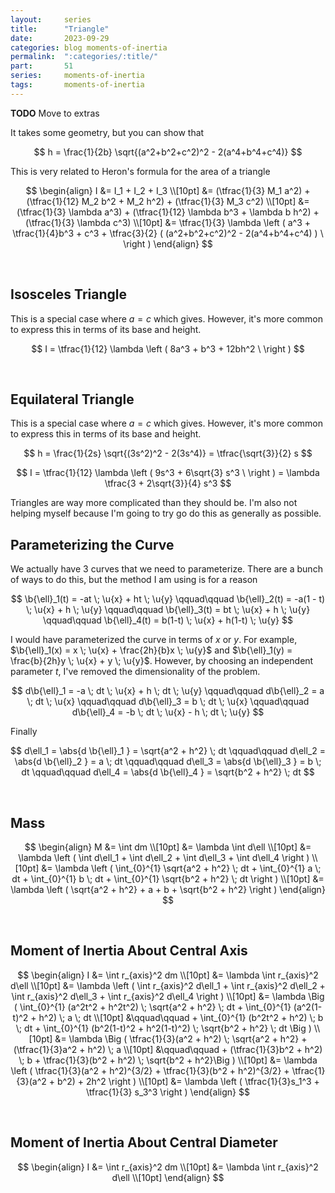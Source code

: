 ```yaml
---
layout:     series
title:      "Triangle"
date:       2023-09-29
categories: blog moments-of-inertia
permalink:  ":categories/:title/"
part:       51
series:     moments-of-inertia
tags:       moments-of-inertia
---
```




**TODO** Move to extras

It takes some geometry, but you can show that

$$
h = \frac{1}{2b} \sqrt{(a^2+b^2+c^2)^2 - 2(a^4+b^4+c^4)}
$$

This is very related to Heron's formula for the area of a triangle

$$
\begin{align}
    I &= I_1 + I_2 + I_3 \\[10pt]
    &= (\tfrac{1}{3} M_1 a^2) + (\tfrac{1}{12} M_2 b^2 + M_2 h^2) + (\tfrac{1}{3} M_3 c^2) \\[10pt]
    &= (\tfrac{1}{3} \lambda a^3) + (\tfrac{1}{12} \lambda b^3 + \lambda b h^2) + (\tfrac{1}{3} \lambda c^3) \\[10pt]
    &= \tfrac{1}{3} \lambda \left ( a^3 + \tfrac{1}{4}b^3 + c^3 + \tfrac{3}{2} ( (a^2+b^2+c^2)^2 - 2(a^4+b^4+c^4) ) \ \right )
\end{align}
$$

<br>

## Isosceles Triangle

This is a special case where $a = c$ which gives. However, it's more common to express this in terms of its base and height.

$$
I = \tfrac{1}{12} \lambda \left ( 8a^3 + b^3 + 12bh^2 \ \right )
$$

<br>

## Equilateral Triangle

This is a special case where $a = c$ which gives. However, it's more common to express this in terms of its base and height.

$$
h = \frac{1}{2s} \sqrt{(3s^2)^2 - 2(3s^4)} = \tfrac{\sqrt{3}}{2} s
$$

$$
I = \tfrac{1}{12} \lambda \left ( 9s^3 + 6\sqrt{3} s^3 \ \right ) = \lambda \tfrac{3 + 2\sqrt{3}}{4} s^3
$$

Triangles are way more complicated than they should be. I'm also not helping myself because I'm going to try go do this as generally as possible.

## Parameterizing the Curve

We actually have 3 curves that we need to parameterize. There are a bunch of ways to do this, but the method I am using is for a reason

$$
\b{\ell}_1(t) = -at \; \u{x} + ht \; \u{y}
\qquad\qquad
\b{\ell}_2(t) = -a(1 - t) \; \u{x} + h \; \u{y}
\qquad\qquad
\b{\ell}_3(t) = bt \; \u{x} + h \; \u{y}
\qquad\qquad
\b{\ell}_4(t) = b(1-t) \; \u{x} + h(1-t) \; \u{y}
$$

I would have parameterized the curve in terms of $x$ or $y$. For example, $\b{\ell}_1(x) = x \; \u{x} + \frac{2h}{b}x \; \u{y}$ and $\b{\ell}_1(y) = \frac{b}{2h}y \; \u{x} + y \; \u{y}$. However, by choosing an independent parameter $t$, I've removed the dimensionality of the problem.

$$
d\b{\ell}_1 = -a \; dt \; \u{x} + h \; dt \; \u{y}
\qquad\qquad
d\b{\ell}_2 = a \; dt \; \u{x}
\qquad\qquad
d\b{\ell}_3 = b \; dt \; \u{x}
\qquad\qquad
d\b{\ell}_4 = -b \; dt \; \u{x} - h \; dt \; \u{y}
$$

Finally

$$
d\ell_1 = \abs{d \b{\ell}_1 } = \sqrt{a^2 + h^2} \; dt
\qquad\qquad
d\ell_2 = \abs{d \b{\ell}_2 } = a \; dt
\qquad\qquad
d\ell_3 = \abs{d \b{\ell}_3 } = b \; dt
\qquad\qquad
d\ell_4 = \abs{d \b{\ell}_4 } = \sqrt{b^2 + h^2} \; dt
$$

<br>

## Mass

$$
\begin{align}
    M &= \int dm \\[10pt]
    &= \lambda \int d\ell \\[10pt]
    &= \lambda \left ( \int d\ell_1 + \int d\ell_2 + \int d\ell_3 +  \int d\ell_4 \right ) \\[10pt]
    &= \lambda \left ( \int_{0}^{1} \sqrt{a^2 + h^2} \; dt + \int_{0}^{1} a \; dt + \int_{0}^{1} b \; dt + \int_{0}^{1} \sqrt{b^2 + h^2} \; dt \right ) \\[10pt]
    &= \lambda \left ( \sqrt{a^2 + h^2} + a + b + \sqrt{b^2 + h^2} \right )
\end{align}
$$

<br>

## Moment of Inertia About Central Axis

$$
\begin{align}
    I &= \int r_{axis}^2 dm \\[10pt]
    &= \lambda \int r_{axis}^2 d\ell \\[10pt]
    &= \lambda \left ( \int r_{axis}^2 d\ell_1 + \int r_{axis}^2 d\ell_2 + \int r_{axis}^2 d\ell_3 +  \int r_{axis}^2 d\ell_4 \right ) \\[10pt]
    &= \lambda \Big ( \int_{0}^{1} (a^2t^2 + h^2t^2) \; \sqrt{a^2 + h^2} \; dt + \int_{0}^{1} (a^2(1-t)^2 + h^2) \; a \; dt \\[10pt]
    &\qquad\qquad + \int_{0}^{1} (b^2t^2 + h^2) \; b \; dt + \int_{0}^{1} (b^2(1-t)^2 + h^2(1-t)^2) \; \sqrt{b^2 + h^2} \; dt \Big ) \\[10pt]
    &= \lambda \Big ( \tfrac{1}{3}(a^2 + h^2) \; \sqrt{a^2 + h^2} + (\tfrac{1}{3}a^2 + h^2) \; a \\[10pt]
    &\qquad\qquad + (\tfrac{1}{3}b^2 + h^2) \; b + \tfrac{1}{3}(b^2 + h^2) \; \sqrt{b^2 + h^2}\Big ) \\[10pt]
    &= \lambda \left ( \tfrac{1}{3}(a^2 + h^2)^{3/2} + \tfrac{1}{3}(b^2 + h^2)^{3/2} + \tfrac{1}{3}(a^2 + b^2) + 2h^2 \right ) \\[10pt]
    &= \lambda \left ( \tfrac{1}{3}s_1^3 + \tfrac{1}{3} s_3^3 \right )
\end{align}
$$

<br>

## Moment of Inertia About Central Diameter

$$
\begin{align}
    I &= \int r_{axis}^2 dm \\[10pt]
    &= \lambda \int r_{axis}^2 d\ell \\[10pt]
\end{align}
$$